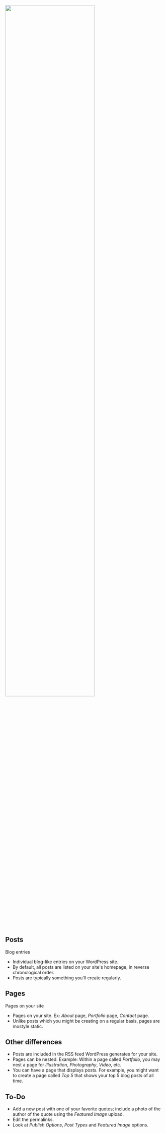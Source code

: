 <img src='http://making-the-internet.s3.amazonaws.com/wp-posts-and-pages.png?@2x' class='' style='max-width:822px; width:75%' alt=''>

## Posts
Blog entries

* Individual blog-like entries on your WordPress site. 
* By default, all posts are listed on your site's homepage, in reverse chronological order. 
* Posts are typically something you'll create regularly.




## Pages
Pages on your site

* Pages on your site. Ex: *About* page, *Portfolio* page, *Contact* page. 
* Unlike posts which you might be creating on a regular basis, pages are mostyle static.




## Other differences 
* Posts are included in the RSS feed WordPress generates for your site.
* Pages can be nested. Example: Within a page called *Portfolio*, you may nest a page for *Illustration*, *Photography*, *Video*, etc.
* You can have a page that displays posts. For example, you might want to create a page called *Top 5* that shows your top 5 blog posts of all time.




## To-Do

* Add a new post with one of your favorite quotes; include a photo of the author of the quote using the *Featured Image* upload.
* Edit the permalinks.
* Look at *Publish Options*, *Post Types* and *Featured Image* options.